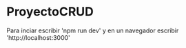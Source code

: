 # ProyectoCRUD
Para inciar escribir 
'npm run dev'
y en un navegador escribir
'http://localhost:3000'
